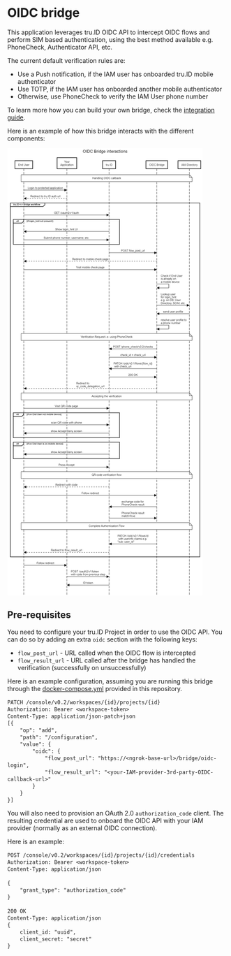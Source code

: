 # OIDC bridge

This application leverages tru.ID OIDC API to intercept OIDC flows and perform SIM based authentication,
using the best method available e.g. PhoneCheck, Authenticator API, etc.

The current default verification rules are:

* Use a Push notification, if the IAM user has onboarded tru.ID mobile authenticator
* Use TOTP, if the IAM user has onboarded another mobile authenticator
* Otherwise, use PhoneCheck to verify the IAM User phone number

To learn more how you can build your own bridge, check the [integration guide](https://developer.tru.id/docs/oidc/integration).

Here is an example of how this bridge interacts with the different components:

![bridge workflow](./docs/bridge-workflow.png)

## Pre-requisites

You need to configure your tru.ID Project in order to use the OIDC API. You can do so by adding an extra
`oidc` section with the following keys:

* `flow_post_url` - URL called when the OIDC flow is intercepted
* `flow_result_url` - URL called after the bridge has handled the verification (successfully on unsuccessfully)

Here is an example configuration, assuming you are running this bridge through the
[docker-compose.yml](../docker-compose.yml) provided in this repository.

```
PATCH /console/v0.2/workspaces/{id}/projects/{id}
Authorization: Bearer <workspace-token>
Content-Type: application/json-patch+json
[{
	"op": "add",
	"path": "/configuration",
	"value": {
		"oidc": {
            "flow_post_url": "https://<ngrok-base-url>/bridge/oidc-login",
            "flow_result_url": "<your-IAM-provider-3rd-party-OIDC-callback-url>"
        }
	}
}]
```

You will also need to provision an OAuth 2.0 `authorization_code` client. The resulting credential are
used to onboard the OIDC API with your IAM provider (normally as an external OIDC connection).

Here is an example:

```
POST /console/v0.2/workspaces/{id}/projects/{id}/credentials
Authorization: Bearer <workspace-token>
Content-Type: application/json

{
    "grant_type": "authorization_code"
}

200 OK
Content-Type: application/json
{
    client_id: "uuid",
    client_secret: "secret"
}
```
